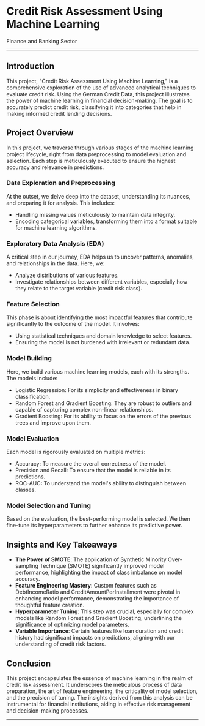 # Credit Risk Assessment Using Machine Learning
 Finance and Banking Sector

---

## Introduction

This project, "Credit Risk Assessment Using Machine Learning," is a comprehensive exploration of the use of advanced analytical techniques to evaluate credit risk. Using the German Credit Data, this project illustrates the power of machine learning in financial decision-making. The goal is to accurately predict credit risk, classifying it into categories that help in making informed credit lending decisions.

## Project Overview

In this project, we traverse through various stages of the machine learning project lifecycle, right from data preprocessing to model evaluation and selection. Each step is meticulously executed to ensure the highest accuracy and relevance in predictions.

### Data Exploration and Preprocessing

At the outset, we delve deep into the dataset, understanding its nuances, and preparing it for analysis. This includes:

- Handling missing values meticulously to maintain data integrity.
- Encoding categorical variables, transforming them into a format suitable for machine learning algorithms.

### Exploratory Data Analysis (EDA)

A critical step in our journey, EDA helps us to uncover patterns, anomalies, and relationships in the data. Here, we:

- Analyze distributions of various features.
- Investigate relationships between different variables, especially how they relate to the target variable (credit risk class).

### Feature Selection

This phase is about identifying the most impactful features that contribute significantly to the outcome of the model. It involves:

- Using statistical techniques and domain knowledge to select features.
- Ensuring the model is not burdened with irrelevant or redundant data.

### Model Building

Here, we build various machine learning models, each with its strengths. The models include:

- Logistic Regression: For its simplicity and effectiveness in binary classification.
- Random Forest and Gradient Boosting: They are robust to outliers and capable of capturing complex non-linear relationships.
- Gradient Boosting: For its ability to focus on the errors of the previous trees and improve upon them.

### Model Evaluation

Each model is rigorously evaluated on multiple metrics:

- Accuracy: To measure the overall correctness of the model.
- Precision and Recall: To ensure that the model is reliable in its predictions.
- ROC-AUC: To understand the model's ability to distinguish between classes.

### Model Selection and Tuning

Based on the evaluation, the best-performing model is selected. We then fine-tune its hyperparameters to further enhance its predictive power.

## Insights and Key Takeaways

- **The Power of SMOTE**: The application of Synthetic Minority Over-sampling Technique (SMOTE) significantly improved model performance, highlighting the impact of class imbalance on model accuracy.
- **Feature Engineering Mastery**: Custom features such as DebtIncomeRatio and CreditAmountPerInstallment were pivotal in enhancing model performance, demonstrating the importance of thoughtful feature creation.
- **Hyperparameter Tuning**: This step was crucial, especially for complex models like Random Forest and Gradient Boosting, underlining the significance of optimizing model parameters.
- **Variable Importance**: Certain features like loan duration and credit history had significant impacts on predictions, aligning with our understanding of credit risk factors.

## Conclusion

This project encapsulates the essence of machine learning in the realm of credit risk assessment. It underscores the meticulous process of data preparation, the art of feature engineering, the criticality of model selection, and the precision of tuning. The insights derived from this analysis can be instrumental for financial institutions, aiding in effective risk management and decision-making processes.

---

